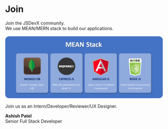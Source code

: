 # Join
Join the JSDevX community.\
We use MEAN/MERN stack to build our applications.\
\
![MEAN Stack : MongoDB, Express.js, Angular.js, Node.js](https://raw.githubusercontent.com/JSDevx/join/master/MEAN-image.png)

Join us as an Intern/Developer/Reviewer/UX Designer.

**Ashish Patel** \
Senior Full Stack Developer
